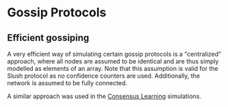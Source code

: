 # Gossip Protocols

## Efficient gossiping

A very efficient way of simulating certain gossip protocols is a "centralized" approach, where all nodes are assumed to be identical and are thus simply modelled as elements of an array. Note that this assumption is valid for the Slush protocol as no confidence counters are used. Additionally, the network is assumed to be fully connected.

A similar approach was used in the [Consensus Learning](https://arxiv.org/abs/2402.16157) simulations.